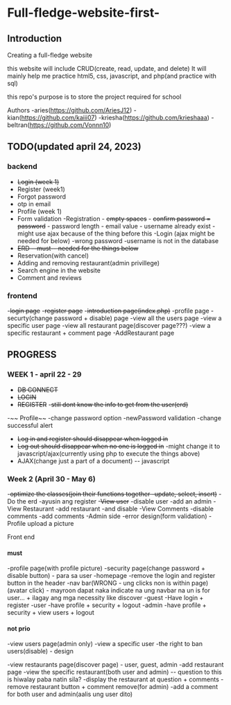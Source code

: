 # Full-fledge-website-first-

## Introduction

Creating a full-fledge website

this website will include CRUD(create, read, update, and delete)
It will mainly help me practice html5, css, javascript, and php(and practice with sql)

this repo's purpose is to store the project required for school

Authors
-aries(https://github.com/AriesJ12)
-kian(https://github.com/kaiii07)
-kriesha(https://github.com/krieshaaa)
-beltran(https://github.com/Vonnn10)

## TODO(updated april 24, 2023)
### backend
- ~~Login (week 1)~~
- Register (week1)
- Forgot password 
- otp in email
- Profile (week 1)
- Form validation
    -Registration
        - ~~empty spaces~~
        - ~~confirm password = password~~
        - password length
        - email value 
        - username already exist
        - might use ajax because of the thing before this
    -Login (ajax might be needed for below)
        -wrong password
        -username is not in the database
- ~~ERD --must-- needed for the things below~~
- Reservation(with cancel)
- Adding and removing restaurant(admin privillege)
- Search engine in the website
- Comment and reviews

### frontend
-~~login page~~
-~~register page~~
-~~introduction page(index.php)~~
-profile page
-securty(change password + disable) page
-view all the users page
    -view a specific user page
-view all restaurant page(discover page???)
    -view a specific restaurant + comment page
-AddRestaurant page

## PROGRESS

### WEEK 1 - april 22 - 29
- ~~DB CONNECT~~
- ~~LOGIN~~
- ~~REGISTER~~
    -~~still dont know the info to get from the user(erd)~~

-~~ Profile~~
    -change password option
        -newPassword validation
    -change successful alert
- ~~Log in and register should disappear when logged in~~
- ~~Log out should disappear when no one is logged in~~
    -might change it to javascript/ajax(currently using php to execute the things above)
- AJAX(change just a part of a document) -- javascript




### Week 2 (April 30 - May 6)
-~~optimize the classes(join their functions together -update, select, insert)~~
-Do the erd
-ayusin ang register
-~~View user~~
    -disable user
    -add an admin
-View Restaurant
    -add restaurant
    -and disable
-View Comments
    -disable comments
    -add comments
-Admin side
-error design(form validation)
-Profile upload a picture


Front end
#### must
-profile page(with profile picture)
-security page(change password + disable button) - para sa user
-homepage
    -remove the login and register button in the header
-nav bar(WRONG - ung clicks non is within page)
    (avatar click) - mayroon dapat naka indicate na ung navbar na un is for user...
    + ilagay ang mga necessity like discover
    -guest
        -Have login + register
    -user
        -have profile + security + logout
    -admin
        -have profile + security + view users + logout
#### not prio
-view users page(admin only)
    -view a specific user
        -the right to ban users(disable) - design

-view restaurants page(discover page) - user, guest, admin
    -add restaurant page
    -view the specific restaurant(both user and admin) -- question to this is hiwalay paba natin sila?
        -display the restaurant at question + comments
        -remove restaurant button + comment remove(for admin)
        -add a comment for both user and admin(aalis ung user dito)


